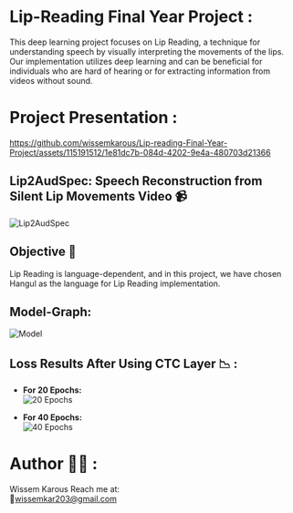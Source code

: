 # Lip-Reading Final Year Project :

This deep learning project focuses on Lip Reading, a technique for understanding speech by visually interpreting the movements of the lips. Our implementation utilizes deep learning and can be beneficial for individuals who are hard of hearing or for extracting information from videos without sound.
# Project Presentation :
https://github.com/wissemkarous/Lip-reading-Final-Year-Project/assets/115191512/1e81dc7b-084d-4202-9e4a-480703d21366


## Lip2AudSpec: Speech Reconstruction from Silent Lip Movements Video 📹
![Lip2AudSpec](https://github.com/wissemkarous/Lip-readingPFA/assets/115191512/b1a8a17b-da29-4424-9e5c-b3f51dd07a27)

## Objective 🎯
Lip Reading is language-dependent, and in this project, we have chosen Hangul as the language for Lip Reading implementation.

## Model-Graph: 
![Model](https://github.com/wissemkarous/Lip-reading-Final-Year-Project/assets/115191512/f5c87939-e3cc-407a-aa82-63bd553b8f4d)

## Loss Results After Using CTC Layer 📉 : 
- **For 20 Epochs:** <br>
  ![20 Epochs](https://github.com/wissemkarous/Lip-reading-Final-Year-Project/assets/115191512/7f546150-bac9-4ac2-aa03-2a06a7cbc9d3)

- **For 40 Epochs:** <br>
  ![40 Epochs](https://github.com/wissemkarous/Lip-reading-Final-Year-Project/assets/115191512/6c5282e6-7276-4a27-8ece-fa31c3c5a576)

# Author 🧑‍💻 :
Wissem Karous 
Reach me at: <br>
📧wissemkar203@gmail.com

